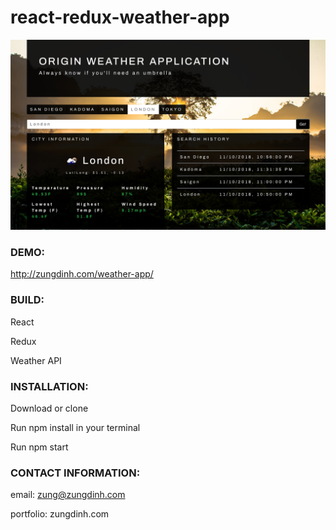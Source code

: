 # react-redux-weather-app

<img src="/public/images/screenshot.png">

### DEMO:
http://zungdinh.com/weather-app/

### BUILD:
React

Redux

Weather API

### INSTALLATION:
Download or clone 

Run npm install in your terminal

Run npm start 

### CONTACT INFORMATION:
email: zung@zungdinh.com

portfolio: zungdinh.com 
